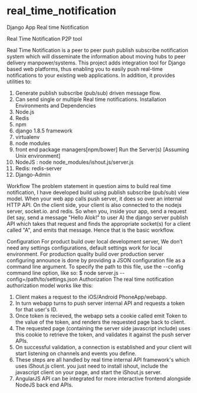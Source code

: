 # real_time_notification
Django App Real time Notification

Real Time Notification P2P tool

Real Time Notification is a peer to peer push publish subscribe notification system which will disseminate the information about moving hubs to peer delivery manpower/systems. This project adds integration tool for Django based web platforms, thus enabling you to easily push real-time notifications to your existing web applications.
In addition, it provides utilities to:
1.	Generate publish subscribe (pub/sub) driven message flow.
2.	Can send single or multiple Real time notifications.
Installation Environments and Dependencies
1.	Node.js
2.	Redis
3.	npm
4.	django 1.8.5 framework
5.	virtualenv
6.	node modules
7.	front end package managers[npm/bower]
Run the Server(s) [Assuming Unix environment]
1.	NodeJS : node node_modules/ishout.js/server.js
2.	Redis: redis-server
3.	Django-Admin

Workflow
The problem statement in question aims to build real time notification, I have developed build using publish subscribe (pub/sub) view model.  When your web app calls push server, it does so over an internal HTTP API. On the client side, your client is also connected to the nodejs server, socket.io. and redis. So when you, inside your app, send a request (let say, send a message "Hello Alok!" to user A) the django server publish API which takes that request and finds the appropriate socket(s) for a client called "A", and emits that message. Hence that is the basic workflow.

Configuration
For product build over local development server, We don’t need any settings configurations, default settings work for local environment. For production quality build over production server configuring announce is done by providing a JSON configuration file as a command line argument. 
To specify the path to this file, use the --config command line option, like so:
$ node server.js --config=/path/to/settings.json
Authorization
The real time notification authorization model works like this:
1.	Client makes a request to the iOS/Android PhoneApp/webapp.
2.	In turn webapp turns to push server internal API and requests a token for that user's ID.
3.	Once token is recieved, the webapp sets a cookie called emit Token to the value of the token, and renders the requested page back to client.
4.	The requested page (containing the server side javascript include) uses this cookie to retrieve the token, and validates it against the push server APIs.
5.	On successful validation, a connection is established and your client will start listening on channels and events you define.
6.	These steps are all handled by real time internal API  framework's which uses  iShout.js client. you just need to install ishout, include the javascript client on your page, and start the iShout.js server.
7.	AngularJS API can be integrated for more interactive frontend  alongside NodeJS back end APIs.

